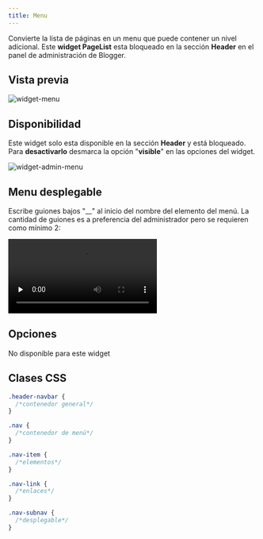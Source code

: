 ```yaml
---
title: Menu
---
```


Convierte la lista de páginas en un menu que puede contener un nivel adicional. Este **widget PageList** esta bloqueado en la sección **Header** en el panel de administración de Blogger.

## Vista previa

![widget-menu](/images/widgets/menu.png)


## Disponibilidad

Este widget solo esta disponible en la sección **Header** y está bloqueado. Para **desactivarlo** desmarca la opción "**visible**" en las opciones del widget.

![widget-admin-menu](/images/widgets/admin-menu.png)


## Menu desplegable

Escribe guiones bajos "__" al inicio del nombre del elemento del menú. La cantidad de guiones es a preferencia del administrador pero se requieren como mínimo 2:

<video controls preload="none">
  <source src="/videos/desplegables.mp4" type="video/mp4">
</video>

## Opciones

No disponible para este widget

## Clases CSS

```css
.header-navbar {
  /*contenedor general*/
}

.nav {
  /*contenedor de menú*/
}

.nav-item {
  /*elementos*/
}

.nav-link {
  /*enlaces*/
}

.nav-subnav {
  /*desplegable*/
}
```